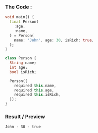 ### The Code : 

```dart
void main() {
  final Person(
    :age,
    :name,
  ) = Person(
    name: 'John', age: 30, isRich: true,
  );
}

class Person {
  String name;
  int age;
  bool isRich;

  Person({
    required this.name,
    required this.age,
    required this.isRich,
  });
}
```

### Result / Preview

`John - 30 - true`
